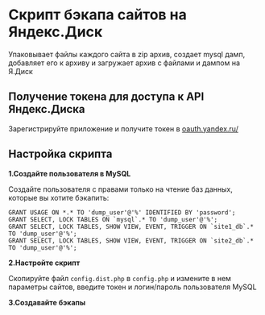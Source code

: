 # Скрипт бэкапа сайтов на Яндекс.Диск

Упаковывает файлы каждого сайта в zip архив, создает mysql дамп, добавляет его к архиву и загружает архив с файлами и дампом на Я.Диск

## Получение токена для доступа к API Яндекс.Диска

Зарегистрируйте приложение и получите токен в [oauth.yandex.ru/](https://oauth.yandex.ru/)

## Настройка скрипта

__1.Создайте пользователя в MySQL__

Создайте пользователя с правами только на чтение баз данных, которые вы хотите бэкапить:

```mysql
GRANT USAGE ON *.* TO 'dump_user'@'%' IDENTIFIED BY 'password';
GRANT SELECT, LOCK TABLES ON `mysql`.* TO 'dump_user'@'%';
GRANT SELECT, LOCK TABLES, SHOW VIEW, EVENT, TRIGGER ON `site1_db`.* TO 'dump_user'@'%';
GRANT SELECT, LOCK TABLES, SHOW VIEW, EVENT, TRIGGER ON `site2_db`.* TO 'dump_user'@'%';
```

__2.Настройте скрипт__

Скопируйте файл `config.dist.php` в `config.php` и измените в нем параметры сайтов, введите токен и логин/пароль пользователя MySQL

__3.Создавайте бэкапы__
